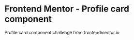 # Frontend Mentor - Profile card component

Profile card component challenge from frontendmentor.io
